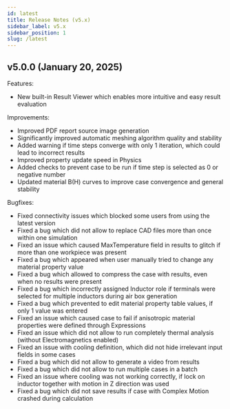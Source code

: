 ```yaml
---
id: latest
title: Release Notes (v5.x)
sidebar_label: v5.x
sidebar_position: 1
slug: /latest
---
```



## v5.0.0 (January 20, 2025)
Features:

* New built-in Result Viewer which enables more intuitive and easy result evaluation

Improvements:

* Improved PDF report source image generation
* Significantly improved automatic meshing algorithm quality and stability
* Added warning if time steps converge with only 1 iteration, which could lead to incorrect results
* Improved property update speed in Physics
* Added checks to prevent case to be run if time step is selected as 0 or negative number
* Updated material B(H) curves to improve case convergence and general stability

Bugfixes:

* Fixed connectivity issues which blocked some users from using the latest version
* Fixed a bug which did not allow to replace CAD files more than once within one simulation
* Fixed an issue which caused MaxTemperature field in results to glitch if more than one workpiece was present
* Fixed a bug which appeared when user manually tried to change any material property value
* Fixed a bug which allowed to compress the case with results, even when no results were present
* Fixed a bug which incorrectly assigned Inductor role if terminals were selected for multiple inductors during air box generation
* Fixed a bug which prevented to edit material property table values, if only 1 value was entered
* Fixed an issue which caused case to fail if anisotropic material properties were defined through Expressions
* Fixed an issue which did not allow to run completely thermal analysis (without Electromagnetics enabled)
* Fixed an issue with cooling definition, which did not hide irrelevant input fields in some cases
* Fixed a bug which did not allow to generate a video from results
* Fixed a bug which did not allow to run multiple cases in a batch
* Fixed an issue where cooling was not working correctly, if lock on inductor together with motion in Z direction was used
* Fixed a bug which did not save results if case with Complex Motion crashed during calculation

